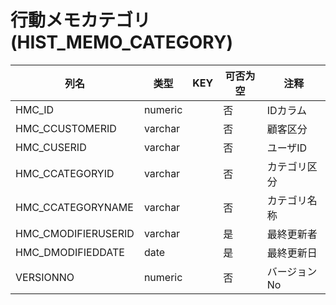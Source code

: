 # 行動メモカテゴリ(HIST_MEMO_CATEGORY)
| 列名   | 类型   | KEY  | 可否为空 | 注释   |
| ---- | ---- | ---- | ---- | ---- |
|HMC_ID|numeric||否|IDカラム  |
|HMC_CCUSTOMERID|varchar||否|顧客区分  |
|HMC_CUSERID|varchar||否|ユーザID  |
|HMC_CCATEGORYID|varchar||否|カテゴリ区分  |
|HMC_CCATEGORYNAME|varchar||否|カテゴリ名称  |
|HMC_CMODIFIERUSERID|varchar||是|最終更新者  |
|HMC_DMODIFIEDDATE|date||是|最終更新日  |
|VERSIONNO|numeric||否|バージョンNo  |
